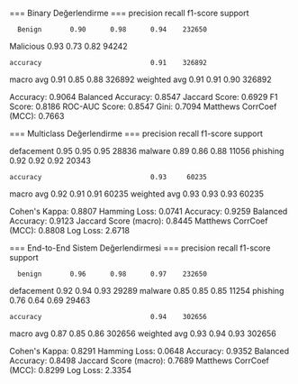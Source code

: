 === Binary Değerlendirme ===
              precision    recall  f1-score   support

      Benign       0.90      0.98      0.94    232650
   Malicious       0.93      0.73      0.82     94242

    accuracy                           0.91    326892
   macro avg       0.91      0.85      0.88    326892
weighted avg       0.91      0.91      0.90    326892

Accuracy: 0.9064
Balanced Accuracy: 0.8547
Jaccard Score: 0.6929
F1 Score: 0.8186
ROC-AUC Score: 0.8547
Gini: 0.7094
Matthews CorrCoef (MCC): 0.7663

=== Multiclass Değerlendirme ===
              precision    recall  f1-score   support

  defacement       0.95      0.95      0.95     28836
     malware       0.89      0.86      0.88     11056
    phishing       0.92      0.92      0.92     20343

    accuracy                           0.93     60235
   macro avg       0.92      0.91      0.91     60235
weighted avg       0.93      0.93      0.93     60235

Cohen's Kappa: 0.8807
Hamming Loss: 0.0741
Accuracy: 0.9259
Balanced Accuracy: 0.9123
Jaccard Score (macro): 0.8445
Matthews CorrCoef (MCC): 0.8808
Log Loss: 2.6718

=== End-to-End Sistem Değerlendirmesi ===
              precision    recall  f1-score   support

      benign       0.96      0.98      0.97    232650
  defacement       0.92      0.94      0.93     29289
     malware       0.85      0.85      0.85     11254
    phishing       0.76      0.64      0.69     29463

    accuracy                           0.94    302656
   macro avg       0.87      0.85      0.86    302656
weighted avg       0.93      0.94      0.93    302656

Cohen's Kappa: 0.8291
Hamming Loss: 0.0648
Accuracy: 0.9352
Balanced Accuracy: 0.8498
Jaccard Score (macro): 0.7689
Matthews CorrCoef (MCC): 0.8299
Log Loss: 2.3354